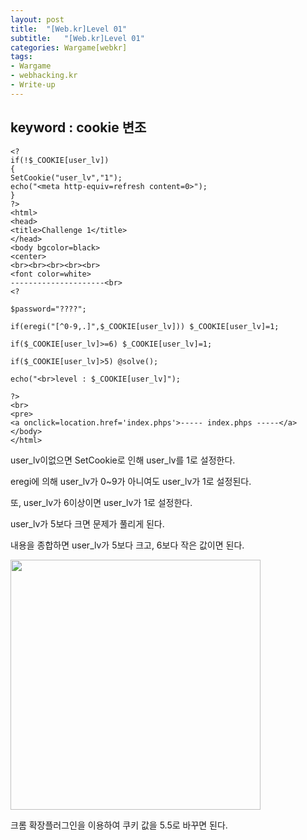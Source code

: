 ```yaml
---
layout: post
title:  "[Web.kr]Level 01"
subtitle:   "[Web.kr]Level 01"
categories: Wargame[webkr]
tags:
- Wargame
- webhacking.kr
- Write-up
---
```


## keyword : cookie 변조

```php+HTML
<?
if(!$_COOKIE[user_lv])
{
SetCookie("user_lv","1");
echo("<meta http-equiv=refresh content=0>");
}
?>
<html>
<head>
<title>Challenge 1</title>
</head>
<body bgcolor=black>
<center>
<br><br><br><br><br>
<font color=white>
---------------------<br>
<?

$password="????";

if(eregi("[^0-9,.]",$_COOKIE[user_lv])) $_COOKIE[user_lv]=1;

if($_COOKIE[user_lv]>=6) $_COOKIE[user_lv]=1;

if($_COOKIE[user_lv]>5) @solve();

echo("<br>level : $_COOKIE[user_lv]");

?>
<br>
<pre>
<a onclick=location.href='index.phps'>----- index.phps -----</a>
</body>
</html>
```

user_lv이없으면 SetCookie로 인해 user_lv를 1로 설정한다.

eregi에 의해 user_lv가 0~9가 아니여도 user_lv가 1로 설정된다.

또, user_lv가 6이상이면 user_lv가 1로 설정한다.

user_lv가 5보다 크면 문제가 풀리게 된다.



내용을 종합하면 user_lv가 5보다 크고, 6보다 작은 값이면 된다.

<img src="http://eliez3r.synology.me/assets/img/writeup/webkr/Level 01/image-20180728234027339.png" width="400px">

크롬 확장플러그인을 이용하여 쿠키 값을 5.5로 바꾸면 된다.